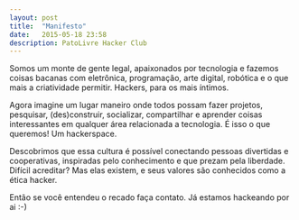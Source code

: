 ```yaml
---
layout: post
title:  "Manifesto"
date:   2015-05-18 23:58
description: PatoLivre Hacker Club
---
```


Somos um monte de gente legal, apaixonados por tecnologia e fazemos coisas
bacanas com eletrônica, programação, arte digital, robótica e o que mais a
criatividade permitir. Hackers, para os mais íntimos.

Agora imagine um lugar maneiro onde todos possam fazer projetos, pesquisar,
(des)construir, socializar, compartilhar e aprender coisas interessantes em
qualquer área relacionada a tecnologia. É isso o que queremos! Um hackerspace.

Descobrimos que essa cultura é possível conectando pessoas divertidas e
cooperativas, inspiradas pelo conhecimento e que prezam pela liberdade.
Difícil acreditar? Mas elas existem, e seus valores são conhecidos como a ética
hacker.

Então se você entendeu o recado faça contato.
Já estamos hackeando por ai :-)
